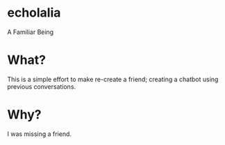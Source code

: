 # echolalia
A Familiar Being

# What?
This is a simple effort to make re-create a friend; creating a chatbot using previous conversations.

# Why?
I was missing a friend.

